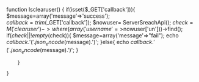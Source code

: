 function Isclearuser()
	{
		if(isset($_GET['callback'])){
			$message=array('message'=>'success');			
			$callback = trim($_GET['callback']);
			$nowuser= ServerSreachApi();
                 $check=M('clearuser')->where(array('username'=>$nowuser['un']))->find();
                if($check||!empty($check)){
                        $message=array('message'=>"fail");
                        echo $callback.'('.json_encode($message).')';
                 }else{
                  echo $callback.'('.json_encode($message).')';
                 }

		}

	}
